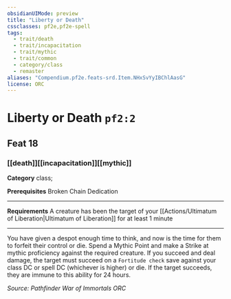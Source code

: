 ```yaml
---
obsidianUIMode: preview
title: "Liberty or Death"
cssclasses: pf2e,pf2e-spell
tags:
  - trait/death
  - trait/incapacitation
  - trait/mythic
  - trait/common
  - category/class
  - remaster
aliases: "Compendium.pf2e.feats-srd.Item.NHxSvYyIBChlAasG"
license: ORC
---
```

# Liberty or Death `pf2:2`
## Feat 18
### [[death]][[incapacitation]][[mythic]]

**Category** class; 



**Prerequisites** Broken Chain Dedication
* * *
**Requirements** A creature has been the target of your [[Actions/Ultimatum of Liberation|Ultimatum of Liberation]] for at least 1 minute

* * *

You have given a despot enough time to think, and now is the time for them to forfeit their control or die. Spend a Mythic Point and make a Strike at mythic proficiency against the required creature. If you succeed and deal damage, the target must succeed on a `Fortitude check` save against your class DC or spell DC (whichever is higher) or die. If the target succeeds, they are immune to this ability for 24 hours.

*Source: Pathfinder War of Immortals*
*ORC*